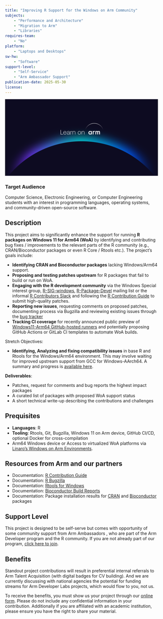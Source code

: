 ```yaml
---
title: "Improving R Support for the Windows on Arm Community"
subjects:
    - "Performance and Architecture"
    - "Migration to Arm"
    - "Libraries"
requires-team:
    - "No"
platform:
    - "Laptops and Desktops"
sw-hw:
    - "Software"
support-level: 
    - "Self-Service"
    - "Arm Ambassador Support"
publication-date: 2025-05-30
license: 
---
```


![learn_on_arm](../../images/Learn_on_Arm_banner.png)


### Target Audience  
Computer Science, Electronic Engineering, or Computer Engineering students with an interest in programming languages, operating systems, and community-driven open-source software.

## Description  

This project aims to significantly enhance the support for running **R packages on Windows 11 for Arm64 (WoA)** by identifying and contributing bug fixes / improvements to the relevant parts of the R community (e.g.,  CRAN/Bioconductor packages or even R Core / Rtools etc.). The project’s goals include:


- **Identifying CRAN and Bioconductor packages** lacking Windows/Arm64 support.
- **Proposing and testing patches upstream** for R packages that fail to build or run on WoA.
- **Engaging with the R development community** via the Windows Special interest group, [R-SIG-windows](https://stat.ethz.ch/mailman/listinfo/r-sig-windows), [R-Package-Devel](https://stat.ethz.ch/mailman/listinfo/r-package-devel) mailing list or the informal [R Contributors Slack](https://contributor.r-project.org/slack) and following the [R Contribution Guide](https://github.com/r-devel/rdevguide?tab=readme-ov-file) to submit high-quality patches.
- **Reporting new issues**, requesting comments on proposed patches, documenting process via Bugzilla and reviewing existing issues through the [bug tracker](https://bugs.r-project.org/)
- **Tracking CI coverage** for recently announced public preview of [Windows11-Arm64 GitHub-hosted runners](https://github.blog/changelog/2025-04-14-windows-arm64-hosted-runners-now-available-in-public-preview/) and potentially proposing GitHub Actions or GitLab CI templates to automate WoA builds.

Stretch Objectives:

- **Identifying, Analyzing and fixing compatibility issues** in base R and Rtools for the Windows/Arm64 environment. This may involve waiting for improved upstream support from GCC for Windows-AArch64. A summary and progress is [available here](https://linaro.atlassian.net/wiki/spaces/WOAR/pages/28802842658/MinGW+GNU+Toolchain).


**Deliverables**:
- Patches, request for comments and bug reports the highest impact packages
- A curated list of packages with proposed WoA support status
- A short technical write-up describing the contributions and challenges

## Prequisites 

- **Languages**: R  
- **Tooling**: Rtools, Git, Bugzilla, Windows 11 on Arm device, GitHub CI/CD, optional Docker for cross-compilation  
- Arm64 Windows device or Access to virtualized WoA platforms via [Linaro’s Windows on Arm Environments](https://linaro.atlassian.net/wiki/spaces/WOAR/pages/29005479987/Windows+on+Arm+Environments).

## Resources from Arm and our partners
  
- Documentation: [R Contribution Guide](https://github.com/r-devel/rdevguide?tab=readme-ov-file)  
- Documentation: [R Bugzilla](https://bugs.r-project.org/)  
- Documentation: [Rtools for Windows](https://cran.r-project.org/bin/windows/Rtools/)   
- Documentation: [Bioconductor Build Reports](https://bioconductor.org/checkResults/)  
- Documentation: Package installation results for [CRAN](https://www.r-project.org/nosvn/winutf8/ucrt3/CRAN_aarch64/install_out/) and [Bioconductor](https://www.r-project.org/nosvn/winutf8/ucrt3/BIOC_aarch64/install_out/) packages

## Support Level

This project is designed to be self-serve but comes with opportunity of some community support from Arm Ambassadors , who are part of the Arm Developer program and the R community. If you are not already part of our program, [click here to join](https://www.arm.com/resources/developer-program?#register).


## Benefits 

Standout project contributions will result in preferential internal referrals to Arm Talent Acquisition (with digital badges for CV building).  And we are currently discussing with national agencies the potential for funding streams for Arm Developer Labs projects, which would flow to you, not us.

To receive the benefits, you must show us your project through our [online form](https://forms.office.com/e/VZnJQLeRhD). Please do not include any confidential information in your contribution. Additionally if you are affiliated with an academic institution, please ensure you have the right to share your material.